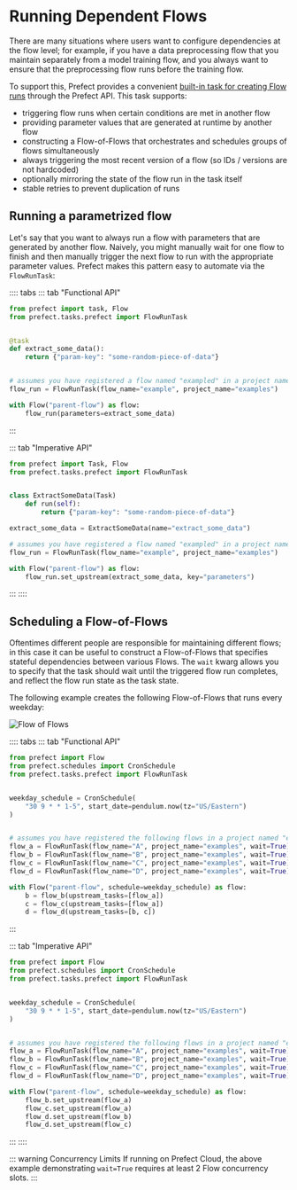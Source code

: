 # Running Dependent Flows

There are many situations where users want to configure dependencies at the flow level; for example,
if you have a data preprocessing flow that you maintain separately from a model training flow, and you 
always want to ensure that the preprocessing flow runs before the training flow.

To support this, Prefect provides a convenient [built-in task for creating Flow runs](/api/latest/tasks/prefect.html#flowruntask)
through the Prefect API.  This task supports:
- triggering flow runs when certain conditions are met in another flow
- providing parameter values that are generated at runtime by another flow
- constructing a Flow-of-Flows that orchestrates and schedules groups of flows simultaneously
- always triggering the most recent version of a flow (so IDs / versions are not hardcoded)
- optionally mirroring the state of the flow run in the task itself
- stable retries to prevent duplication of runs

## Running a parametrized flow

Let's say that you want to always run a flow with parameters that are generated by another flow. 
Naively, you might manually wait for one flow to finish and then manually trigger the next flow to run
with the appropriate parameter values.  Prefect makes this pattern easy to automate via the `FlowRunTask`:


:::: tabs
::: tab "Functional API"
```python
from prefect import task, Flow
from prefect.tasks.prefect import FlowRunTask


@task
def extract_some_data():
    return {"param-key": "some-random-piece-of-data"}


# assumes you have registered a flow named "exampled" in a project named "examples"
flow_run = FlowRunTask(flow_name="example", project_name="examples")

with Flow("parent-flow") as flow:
    flow_run(parameters=extract_some_data)
```
:::

::: tab "Imperative API"
```python
from prefect import Task, Flow
from prefect.tasks.prefect import FlowRunTask


class ExtractSomeData(Task)
    def run(self):
        return {"param-key": "some-random-piece-of-data"}

extract_some_data = ExtractSomeData(name="extract_some_data")

# assumes you have registered a flow named "exampled" in a project named "examples"
flow_run = FlowRunTask(flow_name="example", project_name="examples")

with Flow("parent-flow") as flow:
    flow_run.set_upstream(extract_some_data, key="parameters")
```
:::
::::

## Scheduling a Flow-of-Flows

Oftentimes different people are responsible for maintaining different flows; in this case it can be useful
to construct a Flow-of-Flows that specifies stateful dependencies between various Flows.  The `wait` kwarg
allows you to specify that the task should wait until the triggered flow run completes, and reflect the
flow run state as the task state.

The following example creates the following Flow-of-Flows that runs every weekday:

![Flow of Flows](/idioms/flow-of-flows.png)

:::: tabs
::: tab "Functional API"
```python
from prefect import Flow
from prefect.schedules import CronSchedule
from prefect.tasks.prefect import FlowRunTask


weekday_schedule = CronSchedule(
    "30 9 * * 1-5", start_date=pendulum.now(tz="US/Eastern")
)


# assumes you have registered the following flows in a project named "examples"
flow_a = FlowRunTask(flow_name="A", project_name="examples", wait=True)
flow_b = FlowRunTask(flow_name="B", project_name="examples", wait=True)
flow_c = FlowRunTask(flow_name="C", project_name="examples", wait=True)
flow_d = FlowRunTask(flow_name="D", project_name="examples", wait=True)

with Flow("parent-flow", schedule=weekday_schedule) as flow:
    b = flow_b(upstream_tasks=[flow_a])
    c = flow_c(upstream_tasks=[flow_a])
    d = flow_d(upstream_tasks=[b, c])
```
:::

::: tab "Imperative API"
```python
from prefect import Flow
from prefect.schedules import CronSchedule
from prefect.tasks.prefect import FlowRunTask


weekday_schedule = CronSchedule(
    "30 9 * * 1-5", start_date=pendulum.now(tz="US/Eastern")
)


# assumes you have registered the following flows in a project named "examples"
flow_a = FlowRunTask(flow_name="A", project_name="examples", wait=True)
flow_b = FlowRunTask(flow_name="B", project_name="examples", wait=True)
flow_c = FlowRunTask(flow_name="C", project_name="examples", wait=True)
flow_d = FlowRunTask(flow_name="D", project_name="examples", wait=True)

with Flow("parent-flow", schedule=weekday_schedule) as flow:
    flow_b.set_upstream(flow_a)
    flow_c.set_upstream(flow_a)
    flow_d.set_upstream(flow_b)
    flow_d.set_upstream(flow_c)
```
:::
::::

::: warning Concurrency Limits
If running on Prefect Cloud, the above example demonstrating `wait=True` requires at least 2 Flow
concurrency slots.
:::
